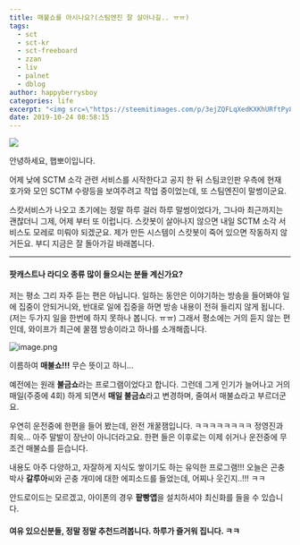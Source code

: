 ```yaml
---
title: 매불쇼를 아시나요?(스팀엔진 잘 살아나길.. ㅠㅠ)
tags:
  - sct
  - sct-kr
  - sct-freeboard
  - zzan
  - liv
  - palnet
  - dblog
author: happyberrysboy
categories: life
excerpt: "<img src=\"https://steemitimages.com/p/3ejZQFLqXedKXKhURftPy84eomd8RrXz7cdRVqibg7x2dzrLBH7wzkYrgRhSQw4UieHqNwcN67KH3CkBPH6nuJG6JzJUNmxGRVPUgCwqMBmPWQCPPTTQeKTJ7jEDqW56E31jax9ZX4dRzE3BBANbkUi8qrppbUjedwQSNcoDxMoAevurCd8q8DcHhFKQz?width=800&height=600&format=webp&mode=fit\" />\r\n  안녕하세요, 햅뽀이입니다.  어제 낮에 SCTM 소각 관련 서비스를 시작한다고 공지 한 뒤 스팀코인판 우측에 현재 호가와 모인 SCTM 수량등을 보여주려고 작업 중이었는데, 또 스팀엔진이 말썽이군요.  스캇서비스가 나오고 초기에는 정말 하루 걸러 하루 말썽이었다가, 그나마 최근까지는 괜찮더니 그제, 어제 부터 또 이럽니다. 스캇봇이 살아나지 않으면 내일....."
date: 2019-10-24 08:58:15
---
```


![](https://steemitimages.com/p/3ejZQFLqXedKXKhURftPy84eomd8RrXz7cdRVqibg7x2dzrLBH7wzkYrgRhSQw4UieHqNwcN67KH3CkBPH6nuJG6JzJUNmxGRVPUgCwqMBmPWQCPPTTQeKTJ7jEDqW56E31jax9ZX4dRzE3BBANbkUi8qrppbUjedwQSNcoDxMoAevurCd8q8DcHhFKQz?width=800&height=600&format=webp&mode=fit)

안녕하세요, 햅뽀이입니다.

어제 낮에 SCTM 소각 관련 서비스를 시작한다고 공지 한 뒤 스팀코인판 우측에 현재 호가와 모인 SCTM 수량등을 보여주려고 작업 중이었는데, 또 스팀엔진이 말썽이군요.

스캇서비스가 나오고 초기에는 정말 하루 걸러 하루 말썽이었다가, 그나마 최근까지는 괜찮더니 그제, 어제 부터 또 이럽니다. 스캇봇이 살아나지 않으면 내일 SCTM 소각 서비스도 모레로 미뤄야 되겠군요. 제가 만든 시스템이 스캇봇이 죽어 있으면 작동하지 않거든요. 부디 지금은 잘 돌아가길 바래봅니다.

___

#### 팟캐스트나 라디오 종류 많이 들으시는 분들 계신가요? 

저는 평소 그리 자주 듣는 편은 아닙니다. 일하는 동안은 이야기하는 방송을 들어봐야 일에 집중이 안되거니와, 반대로 일에 집중을 하면 방송 내용이 전혀 들리지 않게 됩니다.(저는 두가지 일을 한번에 하지 못하나 봅니다. ㅠㅠ) 그래서 평소에는 거의 듣지 않는 편인데, 와이프가 최근에 꿀잼 방송이라고 하나를 소개해줍니다.

![image.png](https://files.steempeak.com/file/steempeak/happyberrysboy/cNAgzIcc-image.png)

이름하여 **매불쇼!!!** 무슨 뜻이고 하니…

예전에는 원래 **불금쇼**라는 프로그램이었다고 합니다. 그런데 그게 인기가 늘어나고 거의 매일(주중에 4회) 하게 되면서 **매일 불금쇼**라고 변경하며, 줄여서 매불쇼라고 부르더군요.

우연히 운전중에 한편을 들어 봤는데, 완전 개꿀잼입니다. ㅋㅋㅋㅋㅋㅋㅋㅋ 정영진과 최욱… 아주 말발이 장난이 아니더라고요. 한편 들은 이후로는 이제 쉬거나 운전중에 무조건 매불쇼를 듣습니다.

내용도 아주 다양하고, 자잘하게 지식도 쌓이기도 하는 유익한 프로그램!!!
오늘은 곤충박사 **갈루아**씨와 곤충 개미에 대한 에피소드를 들었는데, 어찌나 웃긴지..!!! ㅋㅋ

안드로이드는 모르겠고, 아이폰의 경우 **팥빵앱**을 설치하셔야 최신화를 들을 수 있습니다.

#### 여유 있으신분들, 정말 정말 추천드려봅니다.  하루가 즐거워 집니다. ㅋㅋ
